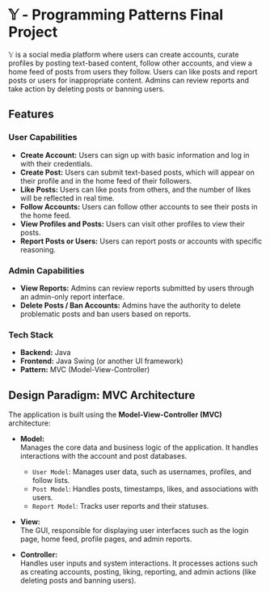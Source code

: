 # 𝕐 - Programming Patterns Final Project

𝕐 is a social media platform where users can create accounts, curate profiles by posting text-based content, follow other accounts, and view a home feed of posts from users they follow. Users can like posts and report posts or users for inappropriate content. Admins can review reports and take action by deleting posts or banning users.

## Features

### User Capabilities
- **Create Account:** Users can sign up with basic information and log in with their credentials.
- **Create Post:** Users can submit text-based posts, which will appear on their profile and in the home feed of their followers.
- **Like Posts:** Users can like posts from others, and the number of likes will be reflected in real time.
- **Follow Accounts:** Users can follow other accounts to see their posts in the home feed.
- **View Profiles and Posts:** Users can visit other profiles to view their posts.
- **Report Posts or Users:** Users can report posts or accounts with specific reasoning.

### Admin Capabilities
- **View Reports:** Admins can review reports submitted by users through an admin-only report interface.
- **Delete Posts / Ban Accounts:** Admins have the authority to delete problematic posts and ban users based on reports.

### Tech Stack
- **Backend:** Java
- **Frontend:** Java Swing (or another UI framework)
- **Pattern:** MVC (Model-View-Controller)

## Design Paradigm: MVC Architecture

The application is built using the **Model-View-Controller (MVC)** architecture:

- **Model:**  
  Manages the core data and business logic of the application. It handles interactions with the account and post databases.
  
  - `User Model`: Manages user data, such as usernames, profiles, and follow lists.
  - `Post Model`: Handles posts, timestamps, likes, and associations with users.
  - `Report Model`: Tracks user reports and their statuses.

- **View:**  
  The GUI, responsible for displaying user interfaces such as the login page, home feed, profile pages, and admin reports.

- **Controller:**  
  Handles user inputs and system interactions. It processes actions such as creating accounts, posting, liking, reporting, and admin actions (like deleting posts and banning users).